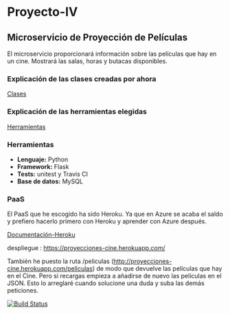 # Proyecto-IV

## Microservicio de Proyección de Películas

El microservicio proporcionará información sobre las películas que hay en un cine. Mostrará las salas, horas y butacas disponibles.

### Explicación de las clases creadas por ahora
[Clases](https://tonimr.github.io/Proyecto-IV/doc/Clases)

### Explicación de las herramientas elegidas
[Herramientas](https://tonimr.github.io/Proyecto-IV/doc/Herramientas)

### Herramientas
- **Lenguaje:** Python
- **Framework:** Flask
- **Tests:** unitest y Travis CI
- **Base de datos:** MySQL

### PaaS
El PaaS que he escogido ha sido Heroku. Ya que en Azure se acaba el saldo y prefiero hacerlo primero con Heroku y aprender con Azure después.  

[Documentación-Heroku](https://github.com/toniMR/Proyecto-IV/blob/master/doc/ConfiguracionHeroku.md)  

despliegue : https://proyecciones-cine.herokuapp.com/ 

También he puesto la ruta /peliculas (http://proyecciones-cine.herokuapp.com/peliculas) de modo que devuelve las películas que hay en el Cine. Pero si recargas empieza a añadirse de nuevo las películas en el JSON. Esto lo arreglaré cuando solucione una duda y suba las demás peticiones.  


[![Build Status](https://travis-ci.org/toniMR/Proyecto-IV.svg?branch=master)](https://travis-ci.org/toniMR/Proyecto-IV)
